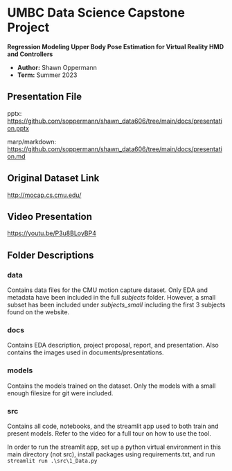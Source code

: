 # UMBC Data Science Capstone Project

__Regression Modeling Upper Body Pose Estimation for Virtual Reality HMD and Controllers__

- **Author:** Shawn Oppermann
- **Term:** Summer 2023

## Presentation File

pptx: https://github.com/soppermann/shawn_data606/tree/main/docs/presentation.pptx

marp/markdown: https://github.com/soppermann/shawn_data606/tree/main/docs/presentation.md

## Original Dataset Link

http://mocap.cs.cmu.edu/

## Video Presentation

https://youtu.be/P3u8BLoyBP4

## Folder Descriptions

### data

Contains data files for the CMU motion capture dataset. Only EDA and metadata have been included in the full _subjects_ folder. However, a small subset has been included under _subjects\_small_ including the first 3 subjects found on the website.

### docs

Contains EDA description, project proposal, report, and presentation. Also contains the images used in documents/presentations.

### models

Contains the models trained on the dataset. Only the models with a small enough filesize for git were included.

### src

Contains all code, notebooks, and the streamlit app used to both train and present models. Refer to the video for a full tour on how to use the tool.

In order to run the streamlit app, set up a python virtual environment in this main directory (not src), install packages using requirements.txt, and run `streamlit run .\src\1_Data.py `
